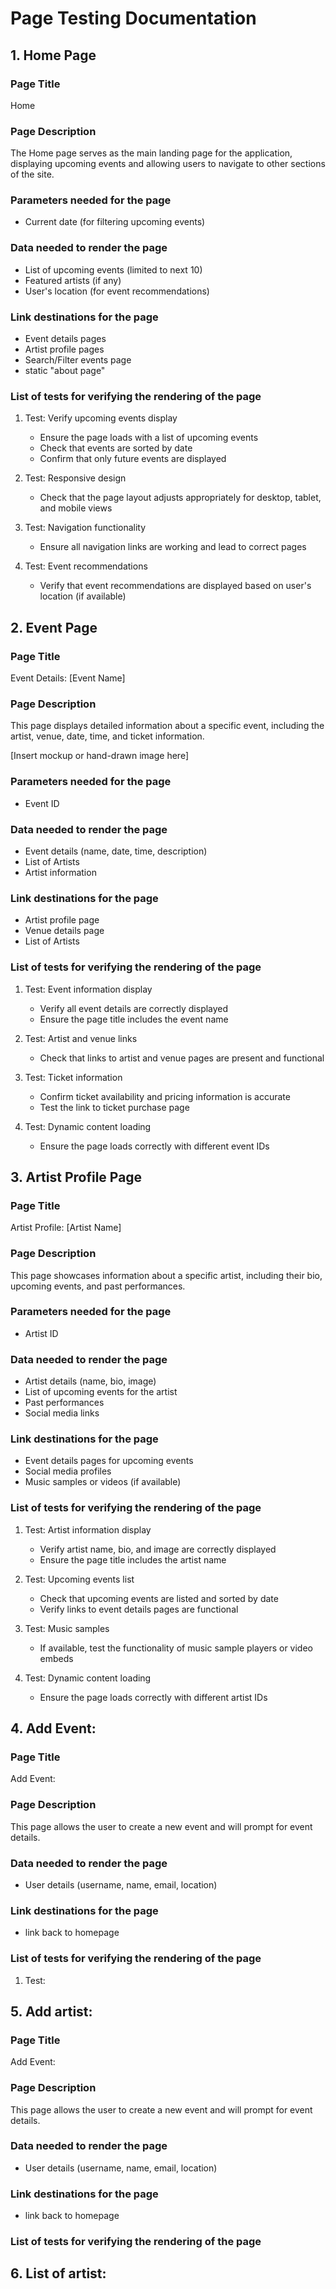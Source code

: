 # Page Testing Documentation

## 1. Home Page

### Page Title
Home

### Page Description
The Home page serves as the main landing page for the application, displaying upcoming events and allowing users to navigate to other sections of the site.


### Parameters needed for the page
- Current date (for filtering upcoming events)

### Data needed to render the page
- List of upcoming events (limited to next 10)
- Featured artists (if any)
- User's location (for event recommendations)

### Link destinations for the page
- Event details pages
- Artist profile pages
- Search/Filter events page
- static "about page"

### List of tests for verifying the rendering of the page
1. Test: Verify upcoming events display
   - Ensure the page loads with a list of upcoming events
   - Check that events are sorted by date
   - Confirm that only future events are displayed

2. Test: Responsive design
   - Check that the page layout adjusts appropriately for desktop, tablet, and mobile views

3. Test: Navigation functionality
   - Ensure all navigation links are working and lead to correct pages

4. Test: Event recommendations
   - Verify that event recommendations are displayed based on user's location (if available)

## 2. Event Page

### Page Title
Event Details: [Event Name]

### Page Description
This page displays detailed information about a specific event, including the artist, venue, date, time, and ticket information.

[Insert mockup or hand-drawn image here]

### Parameters needed for the page
- Event ID

### Data needed to render the page
- Event details (name, date, time, description)
- List of Artists
- Artist information

### Link destinations for the page
- Artist profile page
- Venue details page
- List of Artists
  



### List of tests for verifying the rendering of the page
1. Test: Event information display
   - Verify all event details are correctly displayed
   - Ensure the page title includes the event name

2. Test: Artist and venue links
   - Check that links to artist and venue pages are present and functional

3. Test: Ticket information
   - Confirm ticket availability and pricing information is accurate
   - Test the link to ticket purchase page

4. Test: Dynamic content loading
   - Ensure the page loads correctly with different event IDs

## 3. Artist Profile Page

### Page Title
Artist Profile: [Artist Name]

### Page Description
This page showcases information about a specific artist, including their bio, upcoming events, and past performances.


### Parameters needed for the page
- Artist ID

### Data needed to render the page
- Artist details (name, bio, image)
- List of upcoming events for the artist
- Past performances
- Social media links

### Link destinations for the page
- Event details pages for upcoming events
- Social media profiles
- Music samples or videos (if available)

### List of tests for verifying the rendering of the page
1. Test: Artist information display
   - Verify artist name, bio, and image are correctly displayed
   - Ensure the page title includes the artist name

2. Test: Upcoming events list
   - Check that upcoming events are listed and sorted by date
   - Verify links to event details pages are functional

3. Test: Music samples
   - If available, test the functionality of music sample players or video embeds

4. Test: Dynamic content loading
   - Ensure the page loads correctly with different artist IDs

## 4. Add Event:


### Page Title
Add Event: 

### Page Description
This page allows the user to create a new event and will prompt for event details. 


### Data needed to render the page
- User details (username, name, email, location)


### Link destinations for the page
- link back to homepage 
  

### List of tests for verifying the rendering of the page
1. Test: 


## 5. Add artist:
### Page Title
Add Event: 

### Page Description
This page allows the user to create a new event and will prompt for event details. 


### Data needed to render the page
- User details (username, name, email, location)


### Link destinations for the page
- link back to homepage 
  

### List of tests for verifying the rendering of the page


## 6. List of artist:

